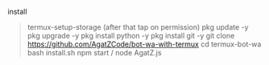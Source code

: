 install
> termux-setup-storage
(after that tap on permission)
> pkg update -y
> pkg upgrade -y
> pkg install python -y
> pkg install git -y
> git clone https://github.com/AgatZCode/bot-wa-with-termux
> cd termux-bot-wa
> bash install.sh
> npm start / node AgatZ.js
